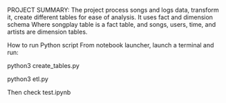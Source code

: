 PROJECT SUMMARY:
The project process songs and logs data, transform it, create different tables for ease of analysis. It uses fact and dimension schema Where songplay table is a fact table, and songs, users, time, and artists are dimension tables.

How to run Python script
From notebook launcher, launch a terminal and run:

python3 create_tables.py

python3 etl.py

Then check test.ipynb
